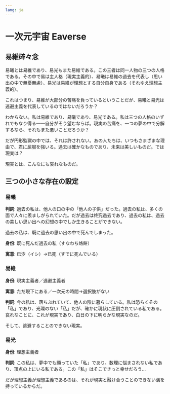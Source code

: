 ```yaml
---
lang: ja
---
```


# 一次元宇宙 Eaverse

## 易維碎々念

易曦とは易維であり、易光もまた易維である。この三者は同一人物の三つの人格である。その中で易は主人格（現実主義的）、易曦は易維の過去を代表し（思い出の中で無憂無慮）、易光は易維が理想とする自分自身である（それゆえ理想主義的）。

これはつまり、易維が大部分の苦痛を負っているということだが、易曦と易光は逃避主義を代表しているのではないだろうか？

わからない。私は易維であり、易曦であり、易光である。私は三つの人格のいずれでもなり得る——自分がそう望むならば。現実の苦痛を、一つの夢の中で分解するなら、それもまた悪いことだろうか？

だが円形監獄の中では、それは許されない。あの人たちは、いつもさまざまな理由で、君に屈服を強いる。過去は確かなものであり、未来は美しいものだ。では現実は？

現実とは、こんなにも哀れなものだ。

## 三つの小さな存在の設定
### 易曦
**判詞**:
過去の私は、他人の口の中の「他人の子供」だった。過去の私は、多くの面で人々に羨ましがられていた。だが過去は终究過去であり、過去の私は、過去の美しい思い出への幻想の中でしか生きることができない。

過去の私は、既に過去の思い出の中で死んでしまった。

**身份**:
既に死んだ過去の私（すなわち烙餅）

**寓意**:
已汐（イシ）→已死（すでに死んでいる）

### 易維
**身份**:
現実主義者／逃避主義者

**寓意**:
ただ現下にある／一次元の時間→選択肢がない

**判詞**:
今の私は、落ちぶれていて、他人の陰に暮らしている。私は恐らくその「私」であり、光環のない「私」だが、確かに現状に圧倒されている私である。哀れなことに、これが現実であり、白日の下に明らかな現実なのだ。

そして、逃避することのできない現実。

### 易光

**身份**:
理想主義者

**判詞**:
この私は、夢中でも願っていた「私」であり、数理に悩まされない私であり、頂点の上にいる私である。この「私」はそこできっと幸せだろう...

だが理想主義が理想主義であるのは、それが現実と融け合うことのできない溝を持っているからだ。

